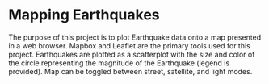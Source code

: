 # Mapping Earthquakes


The purpose of this project is to plot Earthquake data onto a map presented in a web browser. Mapbox and Leaflet are the primary tools used for this project. Earthquakes are plotted as a scatterplot with the size and color of the circle representing the magnitude of the Earthquake (legend is provided). Map can be toggled between street, satellite, and light modes.
